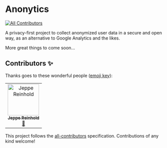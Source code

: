 # Anonytics
[![All Contributors](https://img.shields.io/badge/all_contributors-1-orange.svg?style=flat-square)](#contributors)

A privacy-first project to collect anonymized user data in a secure and open
way, as an alternative to Google Analytics and the likes.

More great things to come soon...

## Contributors ✨

Thanks goes to these wonderful people ([emoji key](https://allcontributors.org/docs/en/emoji-key)):

<!-- ALL-CONTRIBUTORS-LIST:START - Do not remove or modify this section -->
<!-- prettier-ignore -->
<table>
  <tr>
    <td align="center"><a href="https://reinhold.is"><img src="https://avatars1.githubusercontent.com/u/5678122?v=4" width="100px;" alt="Jeppe Reinhold"/><br /><sub><b>Jeppe Reinhold</b></sub></a><br /><a href="#tool-JReinhold" title="Tools">🔧</a></td>
  </tr>
</table>

<!-- ALL-CONTRIBUTORS-LIST:END -->

This project follows the [all-contributors](https://github.com/all-contributors/all-contributors) specification. Contributions of any kind welcome!